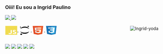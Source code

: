 ### Oiii! Eu sou a Ingrid Paulino 
 <div>
  <a href="https://github.com/Ingrid-Paulino">
  <img height="180em" src="https://github-readme-stats.vercel.app/api?username=Ingrid-Paulino&show_icons=true&theme=dracula&include_all_commits=true&count_private=true"/>
  <img height="180em" src="https://github-readme-stats.vercel.app/api/top-langs/?username=Ingrid-Paulino&layout=compact&langs_count=16&theme=dracula"/>
</div>
<div style="display: inline_block"><br>
  <img align="center" alt="Ingrid-Js" height="30" width="40" src="https://raw.githubusercontent.com/devicons/devicon/master/icons/javascript/javascript-plain.svg">
  <img align="center" alt="Ingrid-Jp" height="30" width="40" src="https://raw.githubusercontent.com/devicons/devicon/master/icons/jupyter/jupyter-plain.svg">
  <img align="center" alt="Ingrid-HTML" height="30" width="40" src="https://raw.githubusercontent.com/devicons/devicon/master/icons/html5/html5-original.svg">
  <img align="center" alt="Ingrid-CSS" height="30" width="40" src="https://raw.githubusercontent.com/devicons/devicon/master/icons/css3/css3-original.svg">
  <img align="right" alt="Ingrid-yoda" src="https://cdn.discordapp.com/attachments/795358919417397249/825430589581688872/hi.gif">
</div>
        
   ##
        
  <div>
  <a href = "mailto: contatoingridpaulino@gmail.com"><img src="https://img.shields.io/badge/-Gmail-%23EA4335?style=for-the-badge&logo=gmail&logoColor=white" target="_blank"></a>
  <a href="https://www.linkedin.com/in/ingrid-paulino/" target="_blank"><img src="https://img.shields.io/badge/-LinkedIn-%230077B5?style=for-the-badge&logo=linkedin&logoColor=white" target="_blank"></a>
  <a href="https://www.youtube.com/channel/UC76137i61lXVqXp2bd-SNuA" target="_blank">    <img src="https://img.shields.io/badge/-Youtube-%23333?style=for-the-badge&logo=youtube&logoColor=white" target="_blank"></a>
  <a href="https://www.youtube.com/channel/UCpyhL9OCkSvv-GLyGIK12mQ" target="_blank"><img src="https://img.shields.io/badge/-Youtube-%23333?style=for-the-badge&logo=youtube&logoColor=white" target="_blank"></a>
        <a href="https://instagram.com/euingridpaulino" target="_blank"><img src="https://img.shields.io/badge/-Instagram-%23E4405F?style=for-the-badge&logo=instagram&logoColor=white" target="_blank"></a>
</div>


<!--
**Ingrid-Paulino/Ingrid-Paulino** is a ✨ _special_ ✨ repository because its `README.md` (this file) appears on your GitHub profile.

Here are some ideas to get you started:

- 🔭 I’m currently working on ...
- 🌱 I’m currently learning ...
- 👯 I’m looking to collaborate on ...
- 🤔 I’m looking for help with ...
- 💬 Ask me about ...
- 📫 How to reach me: ...
- 😄 Pronouns: ...
- ⚡ Fun fact: ...
-->
